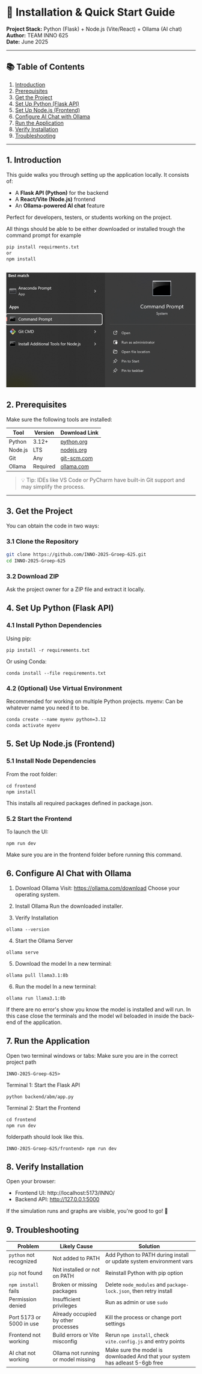 # 🚀 Installation & Quick Start Guide

**Project Stack:** Python (Flask) + Node.js (Vite/React) + Ollama (AI chat)  
**Author:** TEAM INNO 625  
**Date:** June 2025  

---

## 📚 Table of Contents

1. [Introduction](#1-introduction)  
2. [Prerequisites](#2-prerequisites)  
3. [Get the Project](#3-get-the-project)  
4. [Set Up Python (Flask API)](#4-set-up-python-flask-api)  
5. [Set Up Node.js (Frontend)](#5-set-up-nodejs-frontend)  
6. [Configure AI Chat with Ollama](#6-configure-ai-chat-with-ollama)  
7. [Run the Application](#7-run-the-application)  
8. [Verify Installation](#8-verify-installation)  
9. [Troubleshooting](#9-troubleshooting)  

---

## 1. Introduction

This guide walks you through setting up the application locally. It consists of:

- A **Flask API (Python)** for the backend  
- A **React/Vite (Node.js)** frontend  
- An **Ollama-powered AI chat** feature  

Perfect for developers, testers, or students working on the project.

All things should be able to be either downloaded or installed trough the command prompt for example
```
pip install requirments.txt
or
npm install
```
![Alt text](photos/CMD%20prompt.png)
---

## 2. Prerequisites

Make sure the following tools are installed:

| Tool     | Version | Download Link |
|----------|---------|----------------|
| Python   | 3.12+   | [python.org](https://www.python.org/downloads/) |
| Node.js  | LTS     | [nodejs.org](https://nodejs.org/) |
| Git      | Any     | [git-scm.com](https://git-scm.com/downloads) |
| Ollama   | Required | [ollama.com](https://ollama.com/) |

> 💡 Tip: IDEs like VS Code or PyCharm have built-in Git support and may simplify the process.

---

## 3. Get the Project

You can obtain the code in two ways:

### 3.1 Clone the Repository
```bash
git clone https://github.com/INNO-2025-Groep-625.git
cd INNO-2025-Groep-625
```

### 3.2 Download ZIP
Ask the project owner for a ZIP file and extract it locally.

## 4. Set Up Python (Flask API)
### 4.1 Install Python Dependencies
Using pip:
```
pip install -r requirements.txt
```
Or using Conda:
```
conda install --file requirements.txt
```
### 4.2 (Optional) Use Virtual Environment
Recommended for working on multiple Python projects.
myenv: Can be whatever name you need it to be.
```
conda create --name myenv python=3.12
conda activate myenv
```

## 5. Set Up Node.js (Frontend)
### 5.1 Install Node Dependencies
From the root folder:
```
cd frontend
npm install
```
This installs all required packages defined in package.json.

### 5.2 Start the Frontend
To launch the UI:
```
npm run dev
```
Make sure you are in the frontend folder before running this command.

## 6. Configure AI Chat with Ollama
1. Download Ollama
Visit: https://ollama.com/download
Choose your operating system.

2. Install Ollama
Run the downloaded installer.

3. Verify Installation
```
ollama --version
```
4. Start the Ollama Server
```
ollama serve
```
5. Download the model
In a new terminal:
```
ollama pull llama3.1:8b
```
6. Run the model
In a new terminal:
```
ollama run llama3.1:8b
```
If there are no error's show you know the model is installed and will run. In this case close the terminals and the model wil beloaded in inside the back-end of the application.

## 7. Run the Application
Open two terminal windows or tabs:
Make sure you are in the correct project path
```
INNO-2025-Groep-625>
```
Terminal 1: Start the Flask API
```
python backend/abm/app.py
```
Terminal 2: Start the Frontend
```
cd frontend
npm run dev
```
folderpath should look like this.
```
INNO-2025-Groep-625/frontend> npm run dev
```

## 8. Verify Installation
Open your browser:
- Frontend UI: http://localhost:5173/INNO/
- Backend API: http://127.0.0.1:5000

If the simulation runs and graphs are visible, you're good to go! 🎉


## 9. Troubleshooting

| Problem                      | Likely Cause                          | Solution                                                             |
|-----------------------------|----------------------------------------|----------------------------------------------------------------------|
| `python` not recognized     | Not added to PATH                      | Add Python to PATH during install or update system environment vars |
| `pip` not found             | Not installed or not on PATH           | Reinstall Python with pip option                                     |
| `npm install` fails         | Broken or missing packages             | Delete `node_modules` and `package-lock.json`, then retry install    |
| Permission denied           | Insufficient privileges                | Run as admin or use `sudo`                                           |
| Port 5173 or 5000 in use    | Already occupied by other processes    | Kill the process or change port settings                             |
| Frontend not working        | Build errors or Vite misconfig         | Rerun `npm install`, check `vite.config.js` and entry points         |
| AI chat not working         | Ollama not running or model missing    | Make sure the model is downloaded And that your system has adleast 5-6gb free     |


